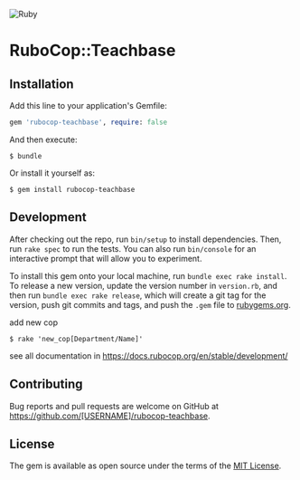 ![Ruby](https://github.com/AlexanderShvaykin/rubocop-teachbase/workflows/Ruby/badge.svg?branch=master)

# RuboCop::Teachbase

## Installation

Add this line to your application's Gemfile:

```ruby
gem 'rubocop-teachbase', require: false
```

And then execute:

    $ bundle

Or install it yourself as:

    $ gem install rubocop-teachbase


## Development

After checking out the repo, run `bin/setup` to install dependencies. Then, run `rake spec` to run the tests. You can also run `bin/console` for an interactive prompt that will allow you to experiment.

To install this gem onto your local machine, run `bundle exec rake install`. To release a new version, update the version number in `version.rb`, and then run `bundle exec rake release`, which will create a git tag for the version, push git commits and tags, and push the `.gem` file to [rubygems.org](https://rubygems.org).

add new cop

    $ rake 'new_cop[Department/Name]'

see all documentation in https://docs.rubocop.org/en/stable/development/

## Contributing

Bug reports and pull requests are welcome on GitHub at https://github.com/[USERNAME]/rubocop-teachbase.

## License

The gem is available as open source under the terms of the [MIT License](https://opensource.org/licenses/MIT).

